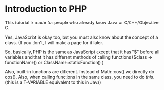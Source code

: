 Introduction to PHP
===
This tutorial is made for people who already know Java or C/C++/Objective C.


Yes, JavaScript is okay too, but you must also know about the concept of a class. (If you don't, I will make a page for it later.

So, basically, PHP is the same as JavaScript except that it has "$" before all variables and that it has different methods of calling functions ($class ->
functionName() or ClassName::staticFunction() )

Also, built-in functions are different. Instead of Math::cos() we directly do cos(). Also, when calling functions in the same class, you need to do $this. ($this is a T-VARIABLE equivalent to this in Java)

